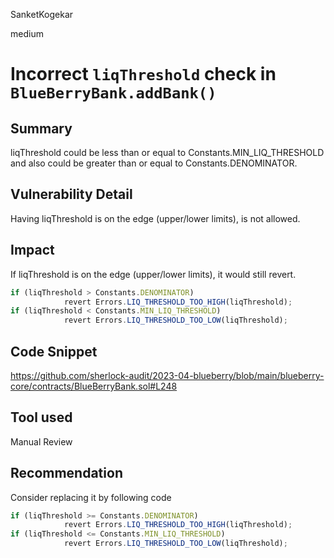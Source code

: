 SanketKogekar

medium

# Incorrect `liqThreshold` check in `BlueBerryBank.addBank()`

## Summary

liqThreshold could be less than or equal to Constants.MIN_LIQ_THRESHOLD and also could be greater than or equal to Constants.DENOMINATOR. 

## Vulnerability Detail
Having liqThreshold is on the edge (upper/lower limits), is not allowed.

## Impact
If liqThreshold is on the edge (upper/lower limits), it would still revert.

```javascript
if (liqThreshold > Constants.DENOMINATOR)
            revert Errors.LIQ_THRESHOLD_TOO_HIGH(liqThreshold);
if (liqThreshold < Constants.MIN_LIQ_THRESHOLD)
            revert Errors.LIQ_THRESHOLD_TOO_LOW(liqThreshold);
```

## Code Snippet
https://github.com/sherlock-audit/2023-04-blueberry/blob/main/blueberry-core/contracts/BlueBerryBank.sol#L248

## Tool used

Manual Review

## Recommendation
Consider replacing it by following code
```javascript
if (liqThreshold >= Constants.DENOMINATOR)
            revert Errors.LIQ_THRESHOLD_TOO_HIGH(liqThreshold);
if (liqThreshold <= Constants.MIN_LIQ_THRESHOLD)
            revert Errors.LIQ_THRESHOLD_TOO_LOW(liqThreshold);
```
